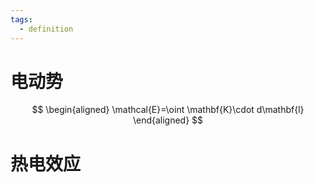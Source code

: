 ```yaml
---
tags:
  - definition
---
```


# 电动势
$$
\begin{aligned}
\mathcal{E}=\oint \mathbf{K}\cdot d\mathbf{l}
\end{aligned}
$$

# 热电效应
